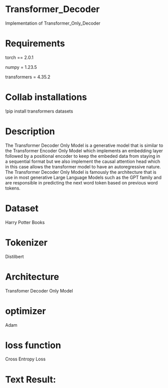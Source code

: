# Transformer_Decoder
Implementation of Transformer_Only_Decoder

# Requirements
torch == 2.0.1

numpy = 1.23.5

transformers = 4.35.2

# Collab installations
!pip install transformers datasets


# Description
The Transformer Decoder Only Model is a generative model that is similar to the Transformer Encoder Only Model which implements an embedding layer followed by a positional encoder to keep the embeded data from staying in a sequential format but we also implement the causal attention head which in this case allows the transformer model to have an autoregressive nature. The Transformer Decoder Only Model is famously the architecture that is use in most generative Large Language Models such as the GPT family and are responsible in predicting the next word token based on previous word tokens. 

# Dataset
Harry Potter Books

# Tokenizer
Distilbert

# Architecture
Transfomer Decoder Only Model

# optimizer
Adam

# loss function
Cross Entropy Loss

# Text Result:
